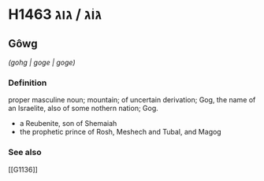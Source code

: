 # H1463 גּוֹג / גוג

## Gôwg

_(gohg | ɡoɡe | ɡoɡe)_

### Definition

proper masculine noun; mountain; of uncertain derivation; Gog, the name of an Israelite, also of some nothern nation; Gog.

- a Reubenite, son of Shemaiah
- the prophetic prince of Rosh, Meshech and Tubal, and Magog
### See also

[[G1136]]

